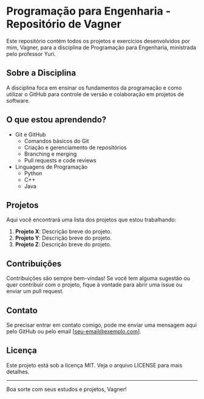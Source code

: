 # Programação para Engenharia - Repositório de Vagner

Este repositório contém todos os projetos e exercícios desenvolvidos por mim, Vagner, para a disciplina de Programação para Engenharia, ministrada pelo professor Yuri.

## Sobre a Disciplina

A disciplina foca em ensinar os fundamentos da programação e como utilizar o GitHub para controle de versão e colaboração em projetos de software.

## O que estou aprendendo?

- Git e GitHub
  - Comandos básicos do Git
  - Criação e gerenciamento de repositórios
  - Branching e merging
  - Pull requests e code reviews
- Linguagens de Programação
  - Python
  - C++
  - Java

## Projetos

Aqui você encontrará uma lista dos projetos que estou trabalhando:

1. **Projeto X**: Descrição breve do projeto.
2. **Projeto Y**: Descrição breve do projeto.
3. **Projeto Z**: Descrição breve do projeto.

## Contribuições

Contribuições são sempre bem-vindas! Se você tem alguma sugestão ou quer contribuir com o projeto, fique à vontade para abrir uma issue ou enviar um pull request.

## Contato

Se precisar entrar em contato comigo, pode me enviar uma mensagem aqui pelo GitHub ou pelo email [seu-email@exemplo.com].

## Licença

Este projeto está sob a licença MIT. Veja o arquivo LICENSE para mais detalhes.

---

Boa sorte com seus estudos e projetos, Vagner!
